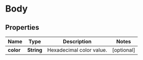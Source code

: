 

# Body

## Properties

Name | Type | Description | Notes
------------ | ------------- | ------------- | -------------
**color** | **String** | Hexadecimal color value. |  [optional]



